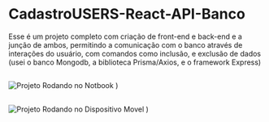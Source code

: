 # CadastroUSERS-React-API-Banco
 Esse é um projeto completo com criação de front-end e back-end e a junção de ambos, permitindo a comunicação com o banco através de interações do usuário, com comandos como inclusão, e exclusão de dados (usei o banco Mongodb, a biblioteca Prisma/Axios, e o framework Express)


##

![Projeto Rodando no Notbook](https://github.com/user-attachments/assets/cea37450-ad09-426a-abf0-90024b95c44d)
)

##

![Projeto Rodando no Dispositivo Movel](https://github.com/user-attachments/assets/6aacc81d-b84f-48c8-8815-7d316ac45a7f)
)
